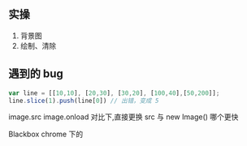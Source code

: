 ## 实操
1. 背景图
2. 绘制、清除



## 遇到的 bug 
```js
var line = [[10,10], [20,30], [30,20], [100,40],[50,200]];
line.slice(1).push(line[0]) // 出错，变成 5
```

image.src image.onload 对比下,直接更换 src 与 new Image() 哪个更快

Blackbox chrome 下的

